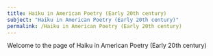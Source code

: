 ```yaml
---
title: Haiku in American Poetry (Early 20th century)
subject: "Haiku in American Poetry (Early 20th century)"
permalink: /Haiku in American Poetry (Early 20th century)
---
```


Welcome to the page of Haiku in American Poetry (Early 20th century)
